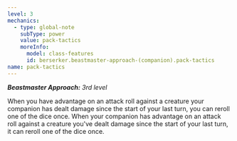 ```yaml
---
level: 3
mechanics:
  - type: global-note
    subType: power
    value: pack-tactics
    moreInfo:
      model: class-features
      id: berserker.beastmaster-approach-(companion).pack-tactics
name: pack-tactics
---
```

_**Beastmaster Approach:** 3rd level_
When you have advantage on an attack roll against a creature your companion has dealt damage since the start of your last turn, you can reroll one of the dice once. When your companion has advantage on an attack roll against a creature you've dealt damage since the start of your last turn, it can reroll one of the dice once.